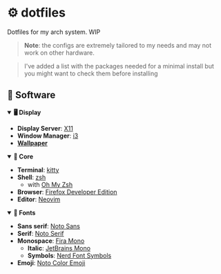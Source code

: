 # ⚙️ dotfiles

Dotfiles for my arch system. WIP

> **Note**: the configs are extremely tailored to my
> needs and may not work on other hardware.

> I've added a list with the packages needed for a minimal
> install but you might want to check them before installing

## 🧩 Software

<details open>
<summary><b>🖥️  Display</b></summary>

- **Display Server**: [X11](https://www.x.org/wiki/)
- **Window Manager**: [i3](https://i3wm.org/)
- [**Wallpaper**](https://github.com/danebidev/dotfiles/blob/main/misc/wallpaper.jpg)

</details>

<details open>
<summary><b>🎯 Core</b></summary>

- **Terminal**: [kitty](https://sw.kovidgoyal.net/kitty/)
- **Shell**: [zsh](https://www.zsh.org/)
  - with [Oh My Zsh](https://ohmyz.sh/)
- **Browser**: [Firefox Developer Edition](https://www.mozilla.org/en-US/firefox/developer/)
- **Editor**: [Neovim](https://neovim.io/)

</details>

<details open>
<summary><b>💬 Fonts</b></summary>

- **Sans serif**: [Noto Sans](https://fonts.google.com/noto/specimen/Noto+Sans)
- **Serif**: [Noto Serif](https://fonts.google.com/noto/specimen/Noto+Serif)
- **Monospace**: [Fira Mono](https://fonts.google.com/specimen/Fira+Mono)
  - **Italic**: [JetBrains Mono](https://www.jetbrains.com/lp/mono/)
  - **Symbols**: [Nerd Font Symbols](https://github.com/ryanoasis/nerd-fonts)
- **Emoji**: [Noto Color Emoji](https://fonts.google.com/noto/specimen/Noto+Color+Emoji)
